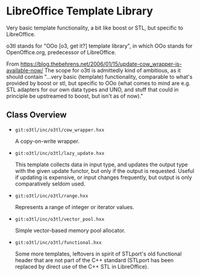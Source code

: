 # LibreOffice Template Library

Very basic template functionality, a bit like boost or STL, but specific to LibreOffice.

o3tl stands for "OOo [o3, get it?] template library", in which OOo stands for OpenOffice.org,
predecessor of LibreOffice.

From <https://blog.thebehrens.net/2006/01/15/update-cow_wrapper-is-available-now/>
The scope for o3tl is admittedly kind of ambitious, as it should contain "...very basic (template)
functionality, comparable to what's provided by boost or stl, but specific to OOo (what comes to mind
are e.g. STL adapters for our own data types and UNO, and stuff that could in principle be upstreamed
to boost, but isn't as of now)."

## Class Overview

- `git:o3tl/inc/o3tl/cow_wrapper.hxx`

    A copy-on-write wrapper.

- `git:o3tl/inc/o3tl/lazy_update.hxx`

    This template collects data in input type, and updates the output type with the given update functor,
    but only if the output is requested. Useful if updating is expensive, or input changes frequently, but
    output is only comparatively seldom used.

- `git:o3tl/inc/o3tl/range.hxx`

    Represents a range of integer or iterator values.

- `git:o3tl/inc/o3tl/vector_pool.hxx`

    Simple vector-based memory pool allocator.

- `git:o3tl/inc/o3tl/functional.hxx`

    Some more templates, leftovers in spirit of STLport's old functional
    header that are not part of the C++ standard (STLport has been
    replaced by direct use of the C++ STL in LibreOffice).
